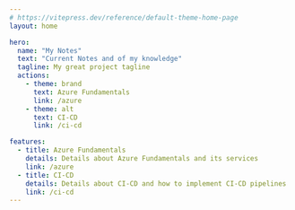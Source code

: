 ```yaml
---
# https://vitepress.dev/reference/default-theme-home-page
layout: home

hero:
  name: "My Notes"
  text: "Current Notes and of my knowledge"
  tagline: My great project tagline
  actions:
    - theme: brand
      text: Azure Fundamentals
      link: /azure
    - theme: alt
      text: CI-CD
      link: /ci-cd

features:
  - title: Azure Fundamentals
    details: Details about Azure Fundamentals and its services
    link: /azure
  - title: CI-CD
    details: Details about CI-CD and how to implement CI-CD pipelines
    link: /ci-cd
---
```


